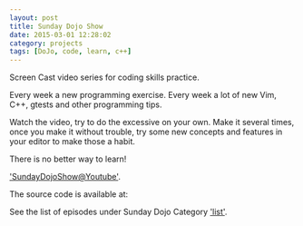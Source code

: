 ```yaml
---
layout: post
title: Sunday Dojo Show
date: 2015-03-01 12:28:02
category: projects
tags: [DoJo, code, learn, c++]
---
```


Screen Cast video series for coding skills practice. 

Every week a new programming exercise. Every week a lot of new Vim, C++, gtests and other programming tips.

Watch the video, try to do the excessive on your own. Make it several times, once you make it without trouble, try some new concepts and features in your editor to make those a habit.

There is no better way to learn!

['SundayDojoShow@Youtube'](https://www.youtube.com/playlist?list=PLmmL1sHORHnOelx6PLNgPEvL-AXoNldGf). 

The source code is available at: 

See the list of episodes under Sunday Dojo Category
['list'](testblog/sun_dojo/).
